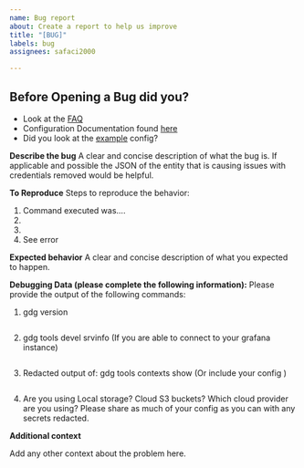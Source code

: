```yaml
---
name: Bug report
about: Create a report to help us improve
title: "[BUG]"
labels: bug
assignees: safaci2000

---
```

## Before Opening a Bug did you?

- Look at the [FAQ](https://software.es.net/gdg/docs/gdg/frequently-asked-questions/)
- Configuration Documentation found [here](https://software.es.net/gdg/docs/gdg/configuration/)
- Did you look at the [example](https://github.com/esnet/gdg/blob/main/config/importer-example.yml) config?


**Describe the bug**
A clear and concise description of what the bug is.  If applicable and possible the JSON of the entity that is causing issues with credentials removed would be helpful.

**To Reproduce**
Steps to reproduce the behavior:
1. Command executed was....
2. 
3. 
4. See error

**Expected behavior**
A clear and concise description of what you expected to happen.

**Debugging Data (please complete the following information):**
Please provide the output of the following commands:
1. gdg version
   
```sh

```
2. gdg tools devel srvinfo  (If you are able to connect to your grafana instance)
   
```sh

```
3. Redacted output of: gdg tools contexts show  (Or include your config )
   
```yaml

```
4. Are you using Local storage? Cloud S3 buckets? Which cloud provider are you using? Please share as much of your config as you can with any secrets redacted.

**Additional context**

Add any other context about the problem here.

